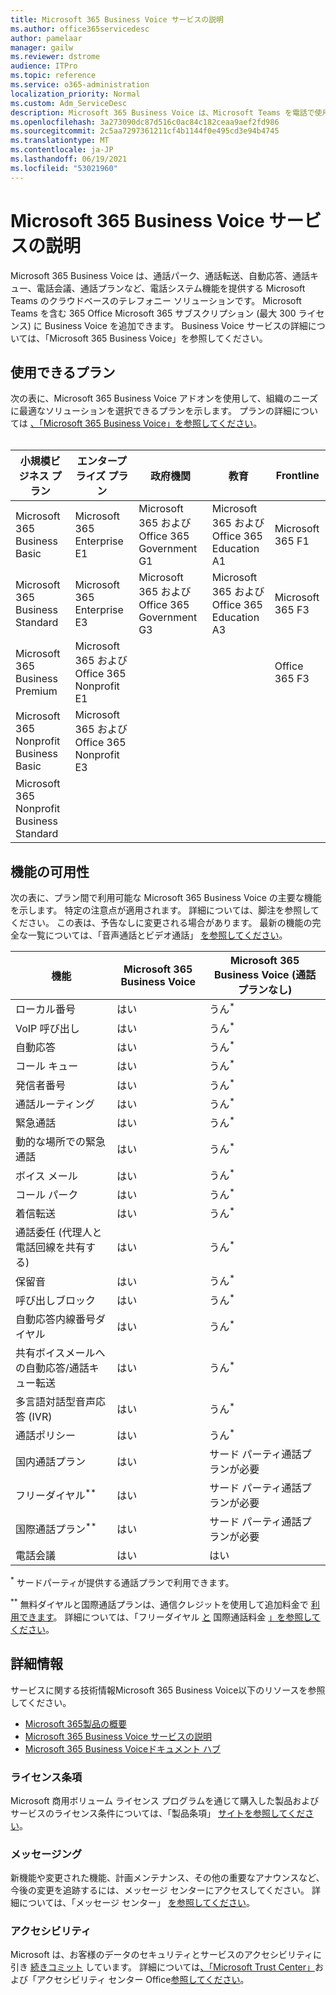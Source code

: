 ```yaml
---
title: Microsoft 365 Business Voice サービスの説明
ms.author: office365servicedesc
author: pamelaar
manager: gailw
ms.reviewer: dstrome
audience: ITPro
ms.topic: reference
ms.service: o365-administration
localization_priority: Normal
ms.custom: Adm_ServiceDesc
description: Microsoft 365 Business Voice は、Microsoft Teams を電話で使用できるアドイン サービスです。 電話システム、国内通話プラン、SMS、電話会議を組み合わせたもの。
ms.openlocfilehash: 3a273090dc87d516c0ac84c182ceaa9aef2fd986
ms.sourcegitcommit: 2c5aa7297361211cf4b1144f0e495cd3e94b4745
ms.translationtype: MT
ms.contentlocale: ja-JP
ms.lasthandoff: 06/19/2021
ms.locfileid: "53021960"
---
```

# <a name="microsoft-365-business-voice-service-description"></a>Microsoft 365 Business Voice サービスの説明

Microsoft 365 Business Voice は、通話パーク、通話転送、自動応答、通話キュー、電話会議、通話プランなど、電話システム機能を提供する Microsoft Teams のクラウドベースのテレフォニー ソリューションです。 Microsoft Teams を含む 365 Office Microsoft 365 サブスクリプション (最大 300 ライセンス) に Business Voice を追加できます。 Business Voice サービスの詳細については、「Microsoft 365 Business Voice」を参照してください。

## <a name="available-plans"></a>使用できるプラン

次の表に、Microsoft 365 Business Voice アドオンを使用して、組織のニーズに最適なソリューションを選択できるプランを示します。 プランの詳細については [、「Microsoft 365 Business Voice」を参照してください](/MicrosoftTeams/business-voice/whats-business-voice)。 <br><br>

| 小規模ビジネス プラン | エンタープライズ プラン | 政府機関 | 教育 | Frontline |
|----------------------|------------------|------------|-----------|-----------|
| Microsoft 365 Business Basic | Microsoft 365 Enterprise E1 | Microsoft 365 および Office 365 Government G1 | Microsoft 365 および Office 365 Education A1 | Microsoft 365 F1 |
| Microsoft 365 Business Standard | Microsoft 365 Enterprise E3 | Microsoft 365 および Office 365 Government G3 | Microsoft 365 および Office 365 Education A3 | Microsoft 365 F3 |
| Microsoft 365 Business Premium | Microsoft 365 および Office 365 Nonprofit E1 | | | Office 365 F3 |
| Microsoft 365 Nonprofit Business Basic | Microsoft 365 および Office 365 Nonprofit E3 | | | |
| Microsoft 365 Nonprofit Business Standard | | | | |

## <a name="feature-availability"></a>機能の可用性

次の表に、プラン間で利用可能な Microsoft 365 Business Voice の主要な機能を示します。 特定の注意点が適用されます。 詳細については、脚注を参照してください。 この表は、予告なしに変更される場合があります。 最新の機能の完全な一覧については、「音声通話とビデオ通話」 [を参照してください](https://www.microsoft.com/en-us/microsoft-teams/voice-calling)。

| 機能 | Microsoft 365 Business Voice | Microsoft 365 Business Voice (通話プランなし) |
|---------|------------------------------|---------------------------------------------------|
| ローカル番号 | はい | うん<sup>*</sup> |
| VoIP 呼び出し | はい | うん<sup>*</sup> |
| 自動応答 | はい | うん<sup>*</sup> |
| コール キュー | はい | うん<sup>*</sup> |
| 発信者番号 | はい | うん<sup>*</sup> |
| 通話ルーティング | はい | うん<sup>*</sup> |
| 緊急通話 | はい | うん<sup>*</sup> |
| 動的な場所での緊急通話 | はい | うん<sup>*</sup> |
| ボイス メール | はい | うん<sup>*</sup> |
| コール パーク | はい | うん<sup>*</sup> |
| 着信転送 | はい | うん<sup>*</sup> |
| 通話委任 (代理人と電話回線を共有する) | はい | うん<sup>*</sup> |
| 保留音 | はい | うん<sup>*</sup> |
| 呼び出しブロック | はい | うん<sup>*</sup> |
| 自動応答内線番号ダイヤル | はい | うん<sup>*</sup> |
| 共有ボイスメールへの自動応答/通話キュー転送 | はい | うん<sup>*</sup> |
| 多言語対話型音声応答 (IVR) | はい | うん<sup>*</sup> |
| 通話ポリシー | はい | うん<sup>*</sup> |
| 国内通話プラン | はい | サード パーティ通話プランが必要 |
| フリーダイヤル<sup>**</sup> | はい | サード パーティ通話プランが必要 |
| 国際通話プラン<sup>**</sup> | はい | サード パーティ通話プランが必要 |
| 電話会議 | はい | はい |

<sup>*</sup> サードパーティが提供する通話プランで利用できます。

<sup>**</sup> 無料ダイヤルと国際通話プランは、通信クレジットを使用して追加料金で [利用できます](/microsoftteams/what-are-communications-credits)。 詳細については、「フリーダイヤル [と](/microsoftteams/toll-free-dialing-limitations-and-restrictions) 国際通話料金 [」を参照してください](https://www.microsoft.com/microsoft-365/microsoft-teams/voice-calling?rtc=1#ow-download-rates)。

## <a name="learn-more"></a>詳細情報

サービスに関する技術情報Microsoft 365 Business Voice以下のリソースを参照してください。

- [Microsoft 365製品の概要](/MicrosoftTeams/business-voice/whats-business-voice)
- [Microsoft 365 Business Voice サービスの説明](/office365/servicedescriptions/microsoft-365-business-voice-service-description)
- [Microsoft 365 Business Voiceドキュメント ハブ](/MicrosoftTeams/business-voice/)

### <a name="licensing-terms"></a>ライセンス条項

Microsoft 商用ボリューム ライセンス プログラムを通じて購入した製品およびサービスのライセンス条件については、「製品条項」 [サイトを参照してください](https://www.microsoft.com/licensing/terms/)。

### <a name="messaging"></a>メッセージング

新機能や変更された機能、計画メンテナンス、その他の重要なアナウンスなど、今後の変更を追跡するには、メッセージ センターにアクセスしてください。 詳細については、「メッセージ センター」 [を参照してください](/microsoft-365/admin/manage/message-center)。

### <a name="accessibility"></a>アクセシビリティ

Microsoft は、お客様のデータのセキュリティとサービスのアクセシビリティに引き [続きコミット](https://www.microsoft.com/trust-center/compliance/accessibility) しています。 詳細については[、「Microsoft Trust Center」](https://www.microsoft.com/trust-center)および「アクセシビリティ センター Office[参照してください](https://support.microsoft.com/office/office-accessibility-center-resources-for-people-with-disabilities-ecab0fcf-d143-4fe8-a2ff-6cd596bddc6d)。
